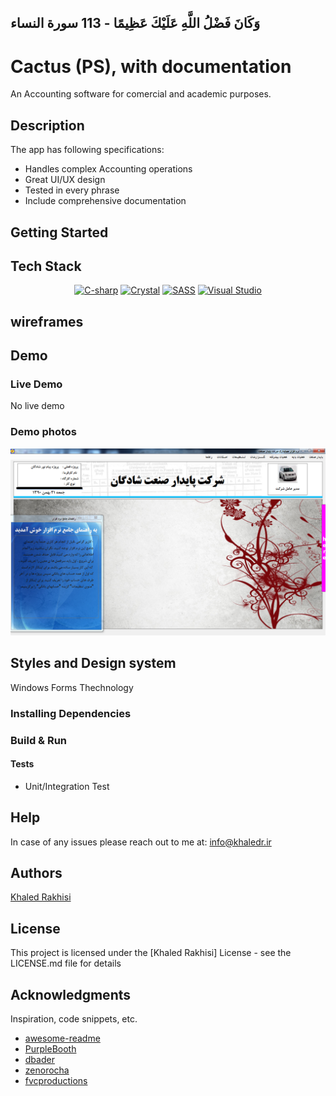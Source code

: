## وَكَانَ فَضْلُ اللَّهِ عَلَيْكَ عَظِيمًا - 113 سورة النساء

# Cactus (PS), with documentation

An Accounting software for comercial and academic purposes.

## Description

The app has following specifications:
- Handles complex Accounting operations
- Great UI/UX design
- Tested in every phrase
- Include comprehensive documentation

## Getting Started

## Tech Stack

<div align="center">
<a href="https://code.visualstudio.com/docs/languages/csharp" title="React"><img src="https://github.com/get-icon/geticon/raw/master/icons/c-sharp.svg" alt="C-sharp" width="64px" height="64px"></a>
<a href="https://www.sap.com/products/technology-platform/crystal-reports.html" title="Crystal Reports"><img src="https://github.com/get-icon/geticon/raw/master/icons/crystal.svg" alt="Crystal" width="64px" height="64px"></a>
<a href="https://sql-server.com/" title="SQL SERVER"><img src="https://github.com/get-icon/geticon/raw/master/icons/sqlite.svg" alt="SASS" width="64px" height="64px"></a>
<a href="https://visualstudio.com/" title="Visual Studio"><img src="https://github.com/get-icon/geticon/raw/master/icons/visual-studio.svg" alt="Visual Studio" width="64px" height="64px"></a>
</div>

## wireframes

## Demo

### Live Demo

No live demo

### Demo photos

![Demo snapshot #1](./public/demo1.png)

## Styles and Design system

Windows Forms Thechnology

### Installing Dependencies


### Build & Run


#### Tests

- Unit/Integration Test

## Help

In case of any issues please reach out to me at: info@khaledr.ir

## Authors

[Khaled Rakhisi](https://www.linkedin.com/in/khaledrakhisi/)

## License

This project is licensed under the [Khaled Rakhisi] License - see the LICENSE.md file for details

## Acknowledgments

Inspiration, code snippets, etc.

- [awesome-readme](https://github.com/matiassingers/awesome-readme)
- [PurpleBooth](https://gist.github.com/PurpleBooth/109311bb0361f32d87a2)
- [dbader](https://github.com/dbader/readme-template)
- [zenorocha](https://gist.github.com/zenorocha/4526327)
- [fvcproductions](https://gist.github.com/fvcproductions/1bfc2d4aecb01a834b46)
